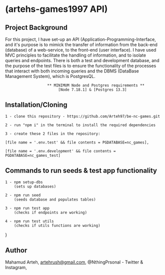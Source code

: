 #    (artehs-games1997 API)


## Project Background

For this project, I have set-up an API (Application-Programming-Interface, and it's purpose is to mimick the transfer of information from the back-end (database) of a web-service, to the front-end (user interface). I have used MVC principles to facilitate the handling of information, and to isolate queries and endpoints. There is both a test and development database, and the purpose of the test files is to ensure the functionality of the processes that interact with both incoming queries and the DBMS (DataBase Management System), which is PostgresQL. 

                       ** MINIMUM Node and Postgres requirements ** 
                            [Node 7.18.1] & [Postgres 13.3]

    
## Installation/Cloning

    1 - clone this repository - https://github.com/Arteh97/be-nc-games.git

    2 - run "npm i" in the terminal to install the required dependencies

    3 - create these 2 files in the repository:

    [file name = '.env.test' && file contents = PGDATABASE=nc_games],

    [file name = '.env.development' && file contents = PGDATABASE=nc_games_test]



## Commands to run seeds & test app functionality

    1 - npm setup-dbs 
        (sets up databases)

    2 - npm run seed 
        (seeds database and populates tables)

    3 - npm run test app 
        (checks if endpoints are working) 

    4 - npm run test utils 
        (checks if utils functions are working) 
}


## Author

Mahamud Arteh,
artehrush@gmail.com,
@NthingPrsonal - Twitter & Instagram,




